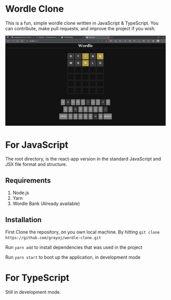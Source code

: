 # Wordle Clone

This is a fun, simple wordle clone written in JavaScript & TypeScript. You can contribute, make pull requests, and improve the project if you wish.

<img src="img/wordle.png">

# For JavaScript
The root directory, is the react-app version in the standard JavaScript and JSX file format and structure.

## Requirements

1. Node.js
2. Yarn
3. Wordle Bank (Already available)

## Installation

First Clone the repository, on you own local machine. By hitting
`git clone https://github.com/grayoj/wordle-clone.git `

Run `yarn add` to install dependencies that was used in the project

Run `yarn start` to boot up the application, in development mode

# For TypeScript

Still in development mode.